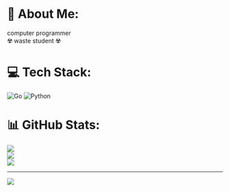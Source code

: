# 💫 About Me:
computer programmer<br>☢️ waste student ☢️


# 💻 Tech Stack:
![Go](https://img.shields.io/badge/go-%2300ADD8.svg?style=for-the-badge&logo=go&logoColor=white) ![Python](https://img.shields.io/badge/python-3670A0?style=for-the-badge&logo=python&logoColor=ffdd54)
# 📊 GitHub Stats:
![](https://github-readme-stats.vercel.app/api?username=atikogrenci&theme=dark&hide_border=false&include_all_commits=false&count_private=false)<br/>
![](https://github-readme-streak-stats.herokuapp.com/?user=atikogrenci&theme=dark&hide_border=false)<br/>
![](https://github-readme-stats.vercel.app/api/top-langs/?username=atikogrenci&theme=dark&hide_border=false&include_all_commits=false&count_private=false&layout=compact)

---
[![](https://visitcount.itsvg.in/api?id=atikogrenci&icon=0&color=0)](https://visitcount.itsvg.in)

<!-- Proudly created with GPRM ( https://gprm.itsvg.in ) -->

